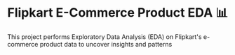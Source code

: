 # Flipkart E-Commerce Product EDA 📊

This project performs Exploratory Data Analysis (EDA) on Flipkart's e-commerce product data to uncover insights and patterns
